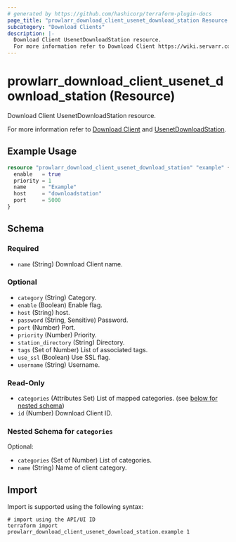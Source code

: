 ```yaml
---
# generated by https://github.com/hashicorp/terraform-plugin-docs
page_title: "prowlarr_download_client_usenet_download_station Resource - terraform-provider-prowlarr"
subcategory: "Download Clients"
description: |-
  Download Client UsenetDownloadStation resource.
  For more information refer to Download Client https://wiki.servarr.com/prowlarr/settings#download-clients and UsenetDownloadStation https://wiki.servarr.com/prowlarr/supported#usenetdownloadstation.
---
```


# prowlarr_download_client_usenet_download_station (Resource)

<!-- subcategory:Download Clients -->Download Client UsenetDownloadStation resource.
For more information refer to [Download Client](https://wiki.servarr.com/prowlarr/settings#download-clients) and [UsenetDownloadStation](https://wiki.servarr.com/prowlarr/supported#usenetdownloadstation).

## Example Usage

```terraform
resource "prowlarr_download_client_usenet_download_station" "example" {
  enable   = true
  priority = 1
  name     = "Example"
  host     = "downloadstation"
  port     = 5000
}
```

<!-- schema generated by tfplugindocs -->
## Schema

### Required

- `name` (String) Download Client name.

### Optional

- `category` (String) Category.
- `enable` (Boolean) Enable flag.
- `host` (String) host.
- `password` (String, Sensitive) Password.
- `port` (Number) Port.
- `priority` (Number) Priority.
- `station_directory` (String) Directory.
- `tags` (Set of Number) List of associated tags.
- `use_ssl` (Boolean) Use SSL flag.
- `username` (String) Username.

### Read-Only

- `categories` (Attributes Set) List of mapped categories. (see [below for nested schema](#nestedatt--categories))
- `id` (Number) Download Client ID.

<a id="nestedatt--categories"></a>
### Nested Schema for `categories`

Optional:

- `categories` (Set of Number) List of categories.
- `name` (String) Name of client category.

## Import

Import is supported using the following syntax:

```shell
# import using the API/UI ID
terraform import prowlarr_download_client_usenet_download_station.example 1
```
